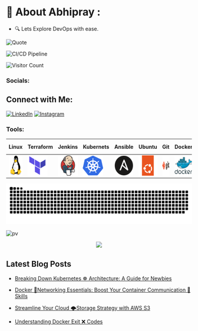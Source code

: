 # 💫 About Abhipray :
- 🔍  Lets Explore DevOps with ease.

![Quote](https://quotes-github-readme.vercel.app/api?type=horizontal&theme=radical)



![CI/CD Pipeline](https://media.giphy.com/media/3o6ozhuDxyGLONywFW/giphy.gif)

![Visitor Count](https://visitor-badge.glitch.me/badge?page_id=yourusername.abhipraydhoble)



### Socials:

## Connect with Me:

[![LinkedIn](https://img.shields.io/badge/LinkedIn-0A66C2?style=for-the-badge&logo=linkedin&logoColor=white)](https://www.linkedin.com/in/abhipraydhoble/)
[![Instagram](https://img.shields.io/badge/Instagram-E4405F?style=for-the-badge&logo=instagram&logoColor=white)](https://www.instagram.com/im_abhipray/)



### Tools:
| Linux | Terraform | Jenkins | Kubernets | Ansible | Ubuntu | Git | Docker | Git Hub | VS Code | AWS |
|----------|----------|----------|----------|------|------|------|-------|------|------|-------|
| <img src="https://github.com/devicons/devicon/blob/master/icons/linux/linux-original.svg" title="Linux" alt="Linux" width="55" height="55"/> |  <img src="https://github.com/devicons/devicon/blob/master/icons/terraform/terraform-original.svg" title="Terraform" alt="Terraform" width="55" height="55"/> | <img src="https://github.com/devicons/devicon/blob/master/icons/jenkins/jenkins-original.svg" title="Jenkins" alt="Jenkins" width="55" height="55"/> | <img src="https://raw.githubusercontent.com/devicons/devicon/master/icons/kubernetes/kubernetes-original.svg" alt="Kubernetes" title="Kubernetes" width="55" height="55" /> | <img src="https://github.com/devicons/devicon/blob/master/icons/ansible/ansible-original.svg" title="Ansible" alt="Ansible" width="55" height="55"/> |<img src="https://github.com/devicons/devicon/blob/master/icons/ubuntu/ubuntu-original.svg" title="Ubuntu" alt="Ubuntu" width="55" height="55"/> |<img src="https://github.com/devicons/devicon/blob/master/icons/git/git-original-wordmark.svg" title="Git" alt="Git" width="55" height="55"/>|<img src="https://github.com/devicons/devicon/blob/master/icons/docker/docker-original-wordmark.svg" title="Docker" alt="Docker" width="55" height="55"/>| <img src="https://github.com/devicons/devicon/blob/master/icons/github/github-original-wordmark.svg" title="Github" alt="Github" width="55" height="55"/>| <img src="https://github.com/devicons/devicon/blob/master/icons/vscode/vscode-original-wordmark.svg" title="vscode" alt="vscode" width="55" height="55"/>| <img src="https://github.com/user-attachments/assets/a885e80a-964f-4e75-a4a6-27a063667ec7" alt="AWS" title="AWS" width="55" height="55" /> | 











 

<picture>
  <source
    media="(prefers-color-scheme: dark)"
    srcset="https://raw.githubusercontent.com/platane/snk/output/github-contribution-grid-snake-dark.svg"
  />
  <source
    media="(prefers-color-scheme: light)"
    srcset="https://raw.githubusercontent.com/platane/snk/output/github-contribution-grid-snake.svg"
  />
  <img
    alt="github contribution grid snake animation"
    src="https://raw.githubusercontent.com/platane/snk/output/github-contribution-grid-snake.svg"
  />
</picture>

![pv](https://pageview.vercel.app/?github_user=rafaelmdcarneiro)

<p align="center">
     <img src="https://capsule-render.vercel.app/api?type=waving&color=gradient&height=100&section=footer"/>
</p>


## Latest Blog Posts
- [Breaking Down Kubernetes ☸ Architecture: A Guide for Newbies](https://www.linkedin.com/pulse/breaking-down-kubernetes-architecture-guide-newbies-abhipray-dhoble-t1wlc/?trackingId=ZHNsEZ3aRcKuC9oQ5xdJLw%3D%3D)
  
- [Docker 🐋Networking Essentials: Boost Your Container Communication 🔁 Skills](https://www.linkedin.com/pulse/docker-networking-essentials-boost-your-container-skills-dhoble-kmrjc/?trackingId=ZHNsEZ3aRcKuC9oQ5xdJLw%3D%3D)
  
- [Streamline Your Cloud 🌩️Storage Strategy with AWS S3 ](https://www.linkedin.com/pulse/streamline-your-cloud-storage-strategy-aws-s3-classes-abhipray-dhoble-8frcc?trackingId=WyDEGIUmTT6kRviuN0fGZw%3D%3D&lipi=urn%3Ali%3Apage%3Ad_flagship3_profile_view_base_recent_activity_content_view%3BSTvtWpEGSjq9zkazyqsaPQ%3D%3D)

- [Understanding Docker Exit ❌ Codes](https://www.linkedin.com/pulse/understanding-docker-exit-codesmastering-insights-flawless-dhoble-m5vlc?trackingId=WyDEGIUmTT6kRviuN0fGZw%3D%3D&lipi=urn%3Ali%3Apage%3Ad_flagship3_profile_view_base_recent_activity_content_view%3BSTvtWpEGSjq9zkazyqsaPQ%3D%3D)

  

